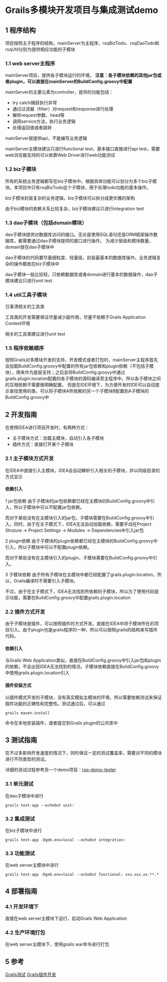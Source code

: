 # Grails多模块开发项目与集成测试demo

## 1 程序结构
项目按照主子程序的结构，mainServer为主程序，rsqBizTodo、rsqDaoTodo和rsqUtil分别为提供相应功能的子模块

### 1.1 web server主程序
mainServer项目，提供各子模块运行的环境。
**注意：各子模块依赖的其他jar包或者plugin，可以直接在mainServer的BuildConfig.groovy中配置**

mainServer的主要元素为controller，提供的功能包括：

- try catch捕获执行异常
- 通过过滤器（filter）对request和response进行处理
- 解析request参数、head等
- 调用service方法，执行业务逻辑
- 处理返回值或者跳转

mainServer层提供api，不能编写业务逻辑

mainServer主模块建议只进行functional test，基本接口直接进行api test，需要web浏览器支持的可以依靠Web Driver进行web功能测试

### 1.2 biz子模块
所有的系统业务逻辑都写在biz子模块中。根据具体功能可以划分为多个biz子模块。本项目中只有rsqBizTodo这个子模块，用于处理todo功能的基本操作。

biz子模块封装复杂的业务逻辑，biz子模块可以拆分成更优雅的架构

由于biz模块的依赖关系比较复杂，biz子模块建议只进行integration test

### 1.3 dao子模块（包括domain模块）
dao子模块提供对数据库访问的接口。无论是使用SQL语句还是ORM框架操作数据库，都需要通过dao子模块提供的接口进行操作。
为减少层级和模块数量，domain放在dao子模块中

dao子模块的代码要尽量细粒度、轻量级，封装最基本的数据库操作。业务逻辑复杂的操作都放在biz子模块中

dao子模块一般比较轻，只依赖数据库或者domain进行基本的数据操作，dao子模块建议只进行unit test

### 1.4 util工具子模块
日事清相关的工具类

工具类的开发需要保证尽量减少副作用，尽量不依赖于Grails Application Context环境

相关的工具类建议进行unit test

### 1.5 程序依赖顺序
按照Grails对多模块开发的支持，开发模式或者打包时，mainServer主程序首先会加载BuildConfig.groovy中配置的所有jar包依赖和plugin依赖（不包括子模块），用来作为底层支持；之后会将BuildConfig.groovy中通过grails.plugin.location配置的各子模块的源码编译至主程序中。所以各子模块之间的互相依赖不需要做明确配置。
但是在IDE环境下，为方便开发时IDE可以自动提示查找使用的类，可以将子模块A所依赖的另一个子模块B配置到A子模块的BuildConfig.groovy中

## 2 开发指南
在使用IDEA进行项目开发时，有两种方式：
- 主子模块方式：加载主模块，自动引入各子模块
- 插件方式：直接打开某个子模块

### 2.1 主子模块方式开发
在IDEA中直接引入主模块，IDEA会自动解析引入相关的子模块，并以同级目录的方式显示

#### 依赖引入

1 jar包依赖
由于子模块的jar包依赖都已经在主模块的BuildConfig.groovy中引入，所以子模块中可以不配置jar包依赖。

而对于某些没有在主模块引入的jar包，子模块需要在BuildConfig.groovy中引入。同时，由于在主子模式下，IDEA无法自动加载依赖，需要手动在Project Struture -> Project Settings -> Modules -> Dependencies中引入jar包

2 plugin依赖
由于子模块的plugin依赖都已经在主模块的BuildConfig.groovy中引入，所以子模块中可以不配置plugin依赖。

而对于某些没有在主模块引入的plugin，子模块需要在BuildConfig.groovy中引入。

3 子模块依赖
由于所有子模块在主模块中都已经配置了grails.plugin.location，所以，Grails编译时不需要引入子模块。

不过，由于在主子模式下，IDEA无法找到所依赖的子模块，所以为了使用代码提示功能，需要在BuildConfig.groovy中配置grails.plugin.location

### 2.2 插件方式开发
由于子模块是插件，可以按照插件的方式开发。直接在IDEA中将子模块所在的项目引入。由于plugin也是grails程序的一种，所以可以按照grails的结构来写插件代码。

#### 依赖引入
与Grails Web Application类似，直接在BuildConfig.groovy中引入jar包和plugin的依赖，不会出现IDEA无法找到的情况。子模块依赖直接在BuildConfig.groovy中使用grails.plugin.location引入

#### 插件安装方式
以插件模式开发的子模块，没有真实模拟主模块的环境，所以需要依赖测试来保证插件功能的正确性和完整性。测试通过后，可以通过

    grails maven-install

命令在本地安装插件，或者提交到Grails plugin的公共库中

## 3 测试指南
在不过多影响开发速度的情况下，同时保证一定的测试覆盖率，需要对不同的模块进行不同类型的测试。

详细的测试过程参考另一个demo项目：[rsq-demo-tester](https://github.com/WallaceMao/rsq-demo-tester)

### 3.1 单元测试

在dao子模块中进行

    grails test-app --echoOut unit:

### 3.2 集成测试

在biz子模块中进行

    grails test-app -Dgeb.env=local --echoOut integration:

### 3.3 功能测试

在web server主模块中进行

    grails test-app -Dgeb.env=local --echoOut functional: xxx.xxx.xx.**.*

## 4 部署指南

### 4.1 开发环境下
直接在web server主模块下运行，启动Grails Web Application

### 4.2 生产环境打包
在web server主模块下，使用grails war命令进行打包

## 5 参考
[Grails测试](http://docs.grails.org/2.5.4/guide/testing.html)
[Grails插件开发](http://docs.grails.org/2.5.4/guide/plugins.html)